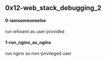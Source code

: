 ## 0x12-web_stack_debugging_2
#### 0-iamsomeoneelse
run whoami as user provided
#### 1-run_nginx_as_nginx
run nginx as non-privileged user
